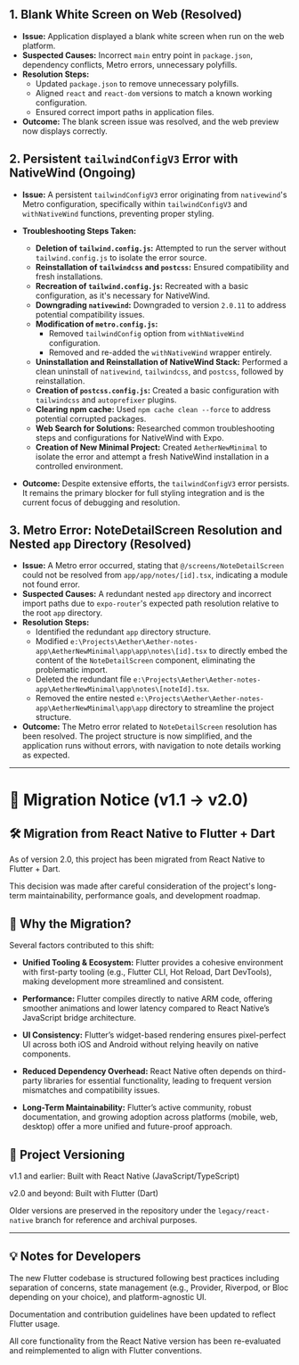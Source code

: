 ## 1. Blank White Screen on Web (Resolved)

-   **Issue:** Application displayed a blank white screen when run on the web platform.
-   **Suspected Causes:** Incorrect `main` entry point in `package.json`, dependency conflicts, Metro errors, unnecessary polyfills.
-   **Resolution Steps:**
    -   Updated `package.json` to remove unnecessary polyfills.
    -   Aligned `react` and `react-dom` versions to match a known working configuration.
    -   Ensured correct import paths in application files.
-   **Outcome:** The blank screen issue was resolved, and the web preview now displays correctly.

## 2. Persistent `tailwindConfigV3` Error with NativeWind (Ongoing)

-   **Issue:** A persistent `tailwindConfigV3` error originating from `nativewind`'s Metro configuration, specifically within `tailwindConfigV3` and `withNativeWind` functions, preventing proper styling.
-   **Troubleshooting Steps Taken:**
    -   **Deletion of `tailwind.config.js`:** Attempted to run the server without `tailwind.config.js` to isolate the error source.
    -   **Reinstallation of `tailwindcss` and `postcss`:** Ensured compatibility and fresh installations.
    -   **Recreation of `tailwind.config.js`:** Recreated with a basic configuration, as it's necessary for NativeWind.
    -   **Downgrading `nativewind`:** Downgraded to version `2.0.11` to address potential compatibility issues.
    -   **Modification of `metro.config.js`:**
        -   Removed `tailwindConfig` option from `withNativeWind` configuration.
        -   Removed and re-added the `withNativeWind` wrapper entirely.
    -   **Uninstallation and Reinstallation of NativeWind Stack:** Performed a clean uninstall of `nativewind`, `tailwindcss`, and `postcss`, followed by reinstallation.
    -   **Creation of `postcss.config.js`:** Created a basic configuration with `tailwindcss` and `autoprefixer` plugins.
    -   **Clearing npm cache:** Used `npm cache clean --force` to address potential corrupted packages.
    -   **Web Search for Solutions:** Researched common troubleshooting steps and configurations for NativeWind with Expo.
    -   **Creation of New Minimal Project:** Created `AetherNewMinimal` to isolate the error and attempt a fresh NativeWind installation in a controlled environment.

-   **Outcome:** Despite extensive efforts, the `tailwindConfigV3` error persists. It remains the primary blocker for full styling integration and is the current focus of debugging and resolution.

## 3. Metro Error: NoteDetailScreen Resolution and Nested `app` Directory (Resolved)

-   **Issue:** A Metro error occurred, stating that `@/screens/NoteDetailScreen` could not be resolved from `app/app/notes/[id].tsx`, indicating a module not found error.
-   **Suspected Causes:** A redundant nested `app` directory and incorrect import paths due to `expo-router`'s expected path resolution relative to the root `app` directory.
-   **Resolution Steps:**
    -   Identified the redundant `app` directory structure.
    -   Modified `e:\Projects\Aether\Aether-notes-app\AetherNewMinimal\app\app\notes\[id].tsx` to directly embed the content of the `NoteDetailScreen` component, eliminating the problematic import.
    -   Deleted the redundant file `e:\Projects\Aether\Aether-notes-app\AetherNewMinimal\app\notes\[noteId].tsx`.
    -   Removed the entire nested `e:\Projects\Aether\Aether-notes-app\AetherNewMinimal\app\app` directory to streamline the project structure.
-   **Outcome:** The Metro error related to `NoteDetailScreen` resolution has been resolved. The project structure is now simplified, and the application runs without errors, with navigation to note details working as expected.

---

# 🚀 Migration Notice (v1.1 → v2.0)

## 🛠️ Migration from React Native to Flutter + Dart

As of version 2.0, this project has been migrated from React Native to Flutter + Dart.

This decision was made after careful consideration of the project's long-term maintainability, performance goals, and development roadmap.

## 🔄 Why the Migration?

Several factors contributed to this shift:

-   **Unified Tooling & Ecosystem:** Flutter provides a cohesive environment with first-party tooling (e.g., Flutter CLI, Hot Reload, Dart DevTools), making development more streamlined and consistent.

-   **Performance:** Flutter compiles directly to native ARM code, offering smoother animations and lower latency compared to React Native’s JavaScript bridge architecture.

-   **UI Consistency:** Flutter’s widget-based rendering ensures pixel-perfect UI across both iOS and Android without relying heavily on native components.

-   **Reduced Dependency Overhead:** React Native often depends on third-party libraries for essential functionality, leading to frequent version mismatches and compatibility issues.

-   **Long-Term Maintainability:** Flutter’s active community, robust documentation, and growing adoption across platforms (mobile, web, desktop) offer a more unified and future-proof approach.


## 📁 Project Versioning

v1.1 and earlier: Built with React Native (JavaScript/TypeScript)

v2.0 and beyond: Built with Flutter (Dart)


Older versions are preserved in the repository under the `legacy/react-native` branch for reference and archival purposes.


---

## 💡 Notes for Developers

The new Flutter codebase is structured following best practices including separation of concerns, state management (e.g., Provider, Riverpod, or Bloc depending on your choice), and platform-agnostic UI.

Documentation and contribution guidelines have been updated to reflect Flutter usage.

All core functionality from the React Native version has been re-evaluated and reimplemented to align with Flutter conventions.